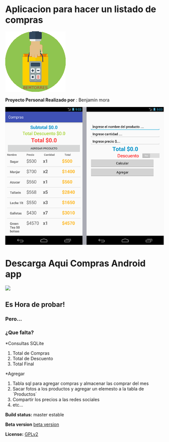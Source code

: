 # Aplicacion para hacer un listado de compras

![Logo](https://github.com/bemtorres/bemtorres.github.io/blob/master/assets/imagen/comprasapp.png)

**Proyecto Personal Realizado por** : Benjamin mora

![Logo](https://github.com/bemtorres/bemtorres.github.io/blob/master/assets/imagen/3.png)

# Descarga Aqui Compras Android app

[![](https://owncloud.org/wp-content/themes/owncloudorgnew/assets/img/clients/buttons/googleplay.png)](https://www.dropbox.com/sh/vimk00gcuc71e39/AAAOfvFHyL43uz-DK-2dY5Nra?dl=0)


## Es Hora de probar!
### Pero...
### ¿Que falta?

*Consultas SQLite
  1. Total de Compras
  2. Total de Descuento
  3. Total Final

*Agregar
  1. Tabla sql para agregar compras y almacenar las comprar del mes
  2. Sacar fotos a los productos y agregar un elemesto a la tabla de ´Productos´
  3. Compartir los precios a las redes sociales
  4. etc...


**Build status:** master estable

**Beta version** [beta version](https://github.com/bemtorres/ComprasAppAndroid/blob/master/ComprasOficial.apk)

**License:** [GPLv2](https://github.com/owncloud/android/blob/master/LICENSE.txt)
